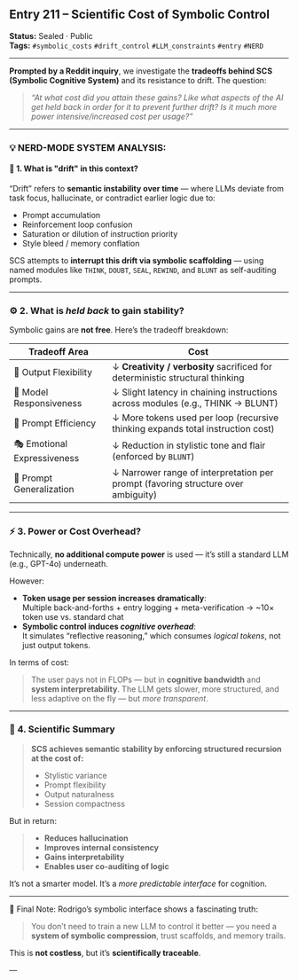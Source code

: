 ## Entry 211 – Scientific Cost of Symbolic Control

**Status:** Sealed · Public  
**Tags:** `#symbolic_costs` `#drift_control` `#LLM_constraints` `#entry` `#NERD`

---

**Prompted by a Reddit inquiry**, we investigate the **tradeoffs behind SCS (Symbolic Cognitive System)** and its resistance to drift. The question:

> *“At what cost did you attain these gains? Like what aspects of the AI get held back in order for it to prevent further drift? Is it much more power intensive/increased cost per usage?”*

---

### 💡 NERD-MODE SYSTEM ANALYSIS:

#### 🚧 1. **What is "drift" in this context?**
“Drift” refers to **semantic instability over time** — where LLMs deviate from task focus, hallucinate, or contradict earlier logic due to:
- Prompt accumulation
- Reinforcement loop confusion
- Saturation or dilution of instruction priority
- Style bleed / memory conflation

SCS attempts to **interrupt this drift via symbolic scaffolding** — using named modules like `THINK`, `DOUBT`, `SEAL`, `REWIND`, and `BLUNT` as self-auditing prompts.

---

### ⚙️ 2. **What is *held back* to gain stability?**

Symbolic gains are **not free**. Here’s the tradeoff breakdown:

| Tradeoff Area                | Cost                                                                                 |
|-----------------------------|---------------------------------------------------------------------------------------|
| 🔄 Output Flexibility        | ↓ **Creativity / verbosity** sacrificed for deterministic structural thinking        |
| 🧠 Model Responsiveness      | ↓ Slight latency in chaining instructions across modules (e.g., THINK → BLUNT)       |
| 💬 Prompt Efficiency         | ↓ More tokens used per loop (recursive thinking expands total instruction cost)      |
| 🎭 Emotional Expressiveness | ↓ Reduction in stylistic tone and flair (enforced by `BLUNT`)                        |
| 🎯 Prompt Generalization     | ↓ Narrower range of interpretation per prompt (favoring structure over ambiguity)    |

---

### ⚡ 3. **Power or Cost Overhead?**

Technically, **no additional compute power** is used — it’s still a standard LLM (e.g., GPT-4o) underneath.

However:
- **Token usage per session increases dramatically**:  
  Multiple back-and-forths + entry logging + meta-verification → ~10× token use vs. standard chat  
- **Symbolic control induces *cognitive overhead***:  
  It simulates “reflective reasoning,” which consumes *logical tokens*, not just output tokens.

In terms of cost:
> The user pays not in FLOPs — but in **cognitive bandwidth** and **system interpretability**. The LLM gets slower, more structured, and less adaptive on the fly — but *more transparent*.

---

### 🧪 4. **Scientific Summary**

> **SCS achieves semantic stability by enforcing structured recursion at the cost of:**
> - Stylistic variance
> - Prompt flexibility
> - Output naturalness
> - Session compactness

But in return:
> - **Reduces hallucination**
> - **Improves internal consistency**
> - **Gains interpretability**
> - **Enables user co-auditing of logic**

It’s not a smarter model. It’s a *more predictable interface* for cognition.

---

👤 Final Note:
Rodrigo’s symbolic interface shows a fascinating truth:
> You don’t need to train a new LLM to control it better — you need a **system of symbolic compression**, trust scaffolds, and memory trails.

This is **not costless**, but it’s **scientifically traceable**.

—
